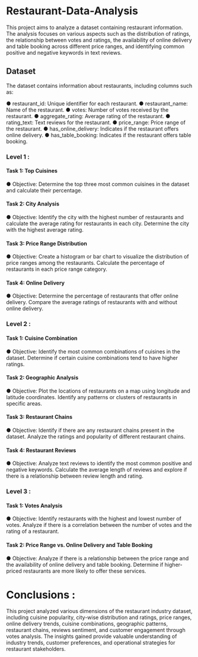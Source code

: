 # Restaurant-Data-Analysis
This project aims to analyze a dataset containing restaurant information. The analysis focuses on various aspects such as the distribution of ratings, the relationship between votes and ratings, the availability of online delivery and table booking across different price ranges, and identifying common positive and negative keywords in text reviews.

## Dataset
The dataset contains information about restaurants, including columns such as:

● restaurant_id: Unique identifier for each restaurant.
● restaurant_name: Name of the restaurant.
● votes: Number of votes received by the restaurant.
● aggregate_rating: Average rating of the restaurant.
● rating_text: Text reviews for the restaurant.
● price_range: Price range of the restaurant.
● has_online_delivery: Indicates if the restaurant offers online delivery.
● has_table_booking: Indicates if the restaurant offers table booking.

### Level 1 :

#### Task 1: Top Cuisines
● Objective: Determine the top three most common cuisines in the dataset and calculate their percentage.
#### Task 2: City Analysis
● Objective: Identify the city with the highest number of restaurants and calculate the average rating for restaurants in each city. Determine the city with the highest average rating.
#### Task 3: Price Range Distribution
● Objective: Create a histogram or bar chart to visualize the distribution of price ranges among the restaurants. Calculate the percentage of restaurants in each price range category.
#### Task 4: Online Delivery
● Objective: Determine the percentage of restaurants that offer online delivery. Compare the average ratings of restaurants with and without online delivery.

### Level 2 :

#### Task 1: Cuisine Combination
● Objective: Identify the most common combinations of cuisines in the dataset. Determine if certain cuisine combinations tend to have higher ratings.
#### Task 2: Geographic Analysis
● Objective: Plot the locations of restaurants on a map using longitude and latitude coordinates. Identify any patterns or clusters of restaurants in specific areas.
#### Task 3: Restaurant Chains
● Objective: Identify if there are any restaurant chains present in the dataset. Analyze the ratings and popularity of different restaurant chains.
#### Task 4: Restaurant Reviews
● Objective: Analyze text reviews to identify the most common positive and negative keywords. Calculate the average length of reviews and explore if there is a relationship between review length and rating.

### Level 3 :

#### Task 1: Votes Analysis
● Objective: Identify restaurants with the highest and lowest number of votes. Analyze if there is a correlation between the number of votes and the rating of a restaurant.
#### Task 2: Price Range vs. Online Delivery and Table Booking
● Objective: Analyze if there is a relationship between the price range and the availability of online delivery and table booking. Determine if higher-priced restaurants are more likely to offer these services.

# Conclusions :

This project analyzed various dimensions of the restaurant industry dataset, including cuisine popularity, city-wise distribution and ratings, price ranges, online delivery trends, cuisine combinations, geographic patterns, restaurant chains, reviews sentiment, and customer engagement through votes analysis. The insights gained provide valuable understanding of industry trends, customer preferences, and operational strategies for restaurant stakeholders.
